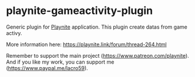 # playnite-gameactivity-plugin
Generic plugin for [Playnite](https://playnite.link/) application.
This plugin create datas from game activy. 

More information here: https://playnite.link/forum/thread-264.html

Remember to support the main project (https://www.patreon.com/playnite). 
And if you like my work, you can support me (https://www.paypal.me/lacro59). 
